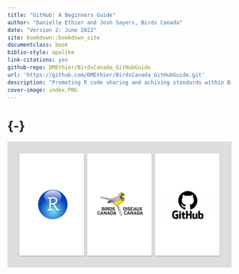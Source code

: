 ```yaml
--- 
title: "GitHub: A Beginners Guide"
author: "Danielle Ethier and Josh Sayers, Birds Canada"
date: "Version 2: June 2022"
site: bookdown::bookdown_site
documentclass: book
biblio-style: apalike
link-citations: yes
github-repo: DMEthier/BirdsCanada_GitHubGuide
url: 'https://github.com/DMEthier/BirdsCanada_GitHubGuide.git'
description: "Promoting R code sharing and achiving standards within Birds Canada"
cover-image: index.PNG
---
```


# {-}

<img src="images/index.PNG" width="700px" style="display: block; margin: auto;" />



